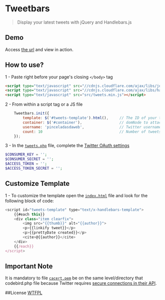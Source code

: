 # Tweetbars
> Display your latest tweets with jQuery and Handlebars.js

## Demo

Access [the url](http://www.pinceladasdaweb.com.br/blog/uploads/tweetbars/) and view in action.

## How to use?
1 - Paste right before your page's closing `</body>` tag

```html
<script type="text/javascript" src="//cdnjs.cloudflare.com/ajax/libs/jquery/2.1.1/jquery.min.js"></script>
<script type="text/javascript" src="//cdnjs.cloudflare.com/ajax/libs/handlebars.js/2.0.0/handlebars.min.js"></script>
<script type="text/javascript" src="src/tweets.min.js"></script>
```

2 - From within a script tag or a JS file
```javascript
    Tweetbars.init({
        template: $('#tweets-template').html(),     // The ID of your template
        container: $('#container'),                 // domNode to attach to
        username: 'pinceladasdaweb',                // Twitter username
        count: 10                                   // Number of tweets to display
    });
```

3 -  In the [`tweets.php`](tweets.php) file, complete the [Twitter OAuth settings](https://dev.twitter.com/docs/auth/oauth/faq)

```php
$CONSUMER_KEY = '';
$CONSUMER_SECRET = '';
$ACCESS_TOKEN = '';
$ACCESS_TOKEN_SECRET = '';
```

## Customize Template

1 - To customize the template open the [`index.html`](index.html) file and look for the following block of code:

```javascript
<script id="tweets-template" type="text/x-handlebars-template">
    {{#each this}}
    <div class="item clearfix">
        <img src="{{thumb}}" alt="{{author}}">
        <p>{{linkify tweet}}</p>
        <p>{{prettyDate created}}</p>
        <cite>@{{author}}</cite>
    </div>
    {{/each}}
</script>
```

## Important Note

It is mandatory to file [`cacert.pem`](cacert.pem) be on the same level/directory that codebird.php file because Twitter requires [secure connections in their API](https://twittercommunity.com/t/restricting-api-twitter-com-to-ssl-tls-traffic/12331).

##License
[WTFPL](http://www.wtfpl.net/)